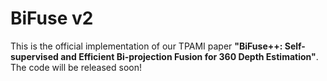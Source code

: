 # BiFuse v2
This is the official implementation of our TPAMI paper **"BiFuse++: Self-supervised and Efficient Bi-projection Fusion for 360 Depth Estimation"**. The code will be released soon!

